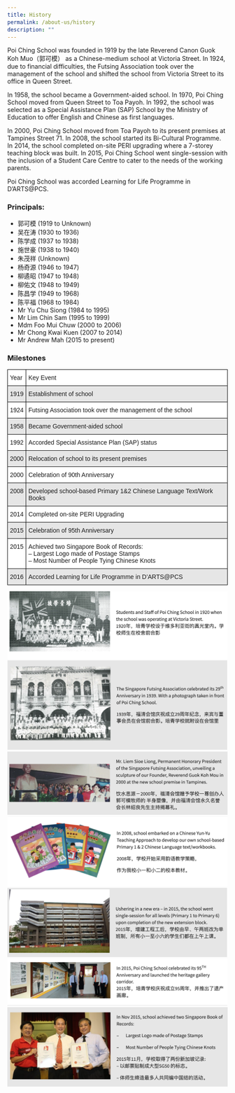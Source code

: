 ```yaml
---
title: History
permalink: /about-us/history
description: ""
---
```

Poi Ching School was founded in 1919 by the late Reverend Canon Guok Koh Muo（郭可模） as a Chinese-medium school at Victoria Street. In 1924, due to financial difficulties, the Futsing Association took over the management of the school and shifted the school from Victoria Street to its office in Queen Street.

In 1958, the school became a Government-aided school. In 1970, Poi Ching School moved from Queen Street to Toa Payoh. In 1992, the school was selected as a Special Assistance Plan (SAP) School by the Ministry of Education to offer English and Chinese as first languages.

In 2000, Poi Ching School moved from Toa Payoh to its present premises at Tampines Street 71. In 2008, the school started its Bi-Cultural Programme. In 2014, the school completed on-site PERI upgrading where a 7-storey teaching block was built. In 2015, Poi Ching School went single-session with the inclusion of a Student Care Centre to cater to the needs of the working parents.

Poi Ching School was accorded Learning for Life Programme in D’ARTS@PCS.

### Principals:

*   郭可模 (1919 to Unknown)
*   吴在涛 (1930 to 1936)
*   陈学成 (1937 to 1938)
*   施世豪 (1938 to 1940)
*   朱茂祥 (Unknown)
*   杨奇源 (1946 to 1947)
*   柳遹昭 (1947 to 1948)
*   柳佑文 (1948 to 1949)
*   陈昌学 (1949 to 1968)
*   陈平福 (1968 to 1984)
*   Mr Yu Chu Siong (1984 to 1995)
*   Mr Lim Chin Sam (1995 to 1999)
*   Mdm Foo Mui Chuw (2000 to 2006)
*   Mr Chong Kwai Kuen (2007 to 2014)
*   Mr Andrew Mah (2015 to present)

### Milestones

<style type="text/css">
.tg  {border-collapse:collapse;border-spacing:0;}
.tg td{border-color:black;border-style:solid;border-width:1px;font-family:Arial, sans-serif;font-size:14px;
  overflow:hidden;padding:10px 5px;word-break:normal;}
.tg th{border-color:black;border-style:solid;border-width:1px;font-family:Arial, sans-serif;font-size:14px;
  font-weight:normal;overflow:hidden;padding:10px 5px;word-break:normal;}
.tg .tg-rt4x{background-color:#E6E6E6;text-align:left;vertical-align:top}
.tg .tg-ktyi{background-color:#FFF;text-align:left;vertical-align:top}
</style>
<table class="tg">
<thead>
  <tr>
    <th class="tg-ktyi">Year</th>
    <th class="tg-ktyi">Key Event</th>
  </tr>
</thead>
<tbody>
  <tr>
    <td class="tg-rt4x">1919</td>
    <td class="tg-rt4x">Establishment of school</td>
  </tr>
  <tr>
    <td class="tg-ktyi">1924</td>
    <td class="tg-ktyi">Futsing Association took over the management of the school</td>
  </tr>
  <tr>
    <td class="tg-rt4x">1958</td>
    <td class="tg-rt4x">Became Government-aided school</td>
  </tr>
  <tr>
    <td class="tg-ktyi">1992</td>
    <td class="tg-ktyi">Accorded Special Assistance Plan (SAP) status</td>
  </tr>
  <tr>
    <td class="tg-rt4x">2000</td>
    <td class="tg-rt4x">Relocation of school to its present premises</td>
  </tr>
  <tr>
    <td class="tg-ktyi">2000</td>
    <td class="tg-ktyi">Celebration of 90th Anniversary</td>
  </tr>
  <tr>
    <td class="tg-rt4x">2008</td>
    <td class="tg-rt4x">Developed school-based Primary 1&amp;2 Chinese Language Text/Work Books</td>
  </tr>
  <tr>
    <td class="tg-ktyi">2014</td>
    <td class="tg-ktyi">Completed on-site PERI Upgrading</td>
  </tr>
  <tr>
    <td class="tg-rt4x">2015</td>
    <td class="tg-rt4x">Celebration of 95th Anniversary</td>
  </tr>
  <tr>
    <td class="tg-ktyi">2015</td>
    <td class="tg-ktyi">Achieved two Singapore Book of Records:<br>–          Largest Logo made of Postage Stamps<br>–          Most Number of People Tying Chinese Knots</td>
  </tr>
  <tr>
    <td class="tg-rt4x">2016</td>
    <td class="tg-rt4x">Accorded Learning for Life Programme in D’ARTS@PCS</td>
  </tr>
</tbody>
</table>

![](/images/history1.png)
![](/images/history2.png)
![](/images/history3.png)
![](/images/history4.png)
![](/images/history5.png)
![](/images/history6.png)
![](/images/history7.png)